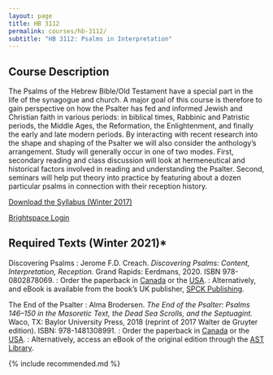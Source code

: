 ```yaml
---
layout: page
title: HB 3112
permalink: courses/hb-3112/
subtitle: "HB 3112: Psalms in Interpretation"
---
```


## Course Description

The Psalms of the Hebrew Bible/Old Testament have a special part in the
life of the synagogue and church. A major goal of this course is
therefore to gain perspective on how the Psalter has fed and informed
Jewish and Christian faith in various periods: in biblical times,
Rabbinic and Patristic periods, the Middle Ages, the Reformation, the
Enlightenment, and finally the early and late modern periods. By
interacting with recent research into the shape and shaping of the
Psalter we will also consider the anthology’s arrangement. Study will
generally occur in one of two modes. First, secondary reading and class
discussion will look at hermeneutical and historical factors involved in
reading and understanding the Psalter. Second, seminars will help put
theory into practice by featuring about a dozen particular psalms in
connection with their reception history.

[Download the Syllabus (Winter 2017)](https://github.com/danieldriver/Syllabi/raw/master/HB/HB%203112-Psalms-Driver%202017.pdf)

[Brightspace Login](https://smu.brightspace.com/d2l/login)

## Required Texts (Winter 2021)*

Discovering Psalms
: Jerome F.D. Creach. *Discovering Psalms: Content, Interpretation, Reception.* Grand Rapids: Eerdmans, 2020. ISBN 978-0802878069.
: Order the paperback in [Canada](https://amzn.to/3313Z6G) or the [USA](https://amzn.to/3nDIeBX).
: Alternatively, and eBook is available from the book’s UK publisher, [SPCK Publishing](https://spckpublishing.co.uk/discovering-the-psalms).

The End of the Psalter
: Alma Brodersen. *The End of the Psalter: Psalms 146–150 in the Masoretic Text, the Dead Sea Scrolls, and the Septuagint.* Waco, TX: Baylor University Press, 2018 (reprint of 2017 Walter de Gruyter edition). ISBN: 978-1481308991.
: Order the paperback in [Canada](https://amzn.to/2IPpr7X) or the [USA](https://amzn.to/2UEKooe).
: Alternatively, access an eBook of the original edition through the [AST Library](https://ebookcentral.proquest.com/lib/astheology/detail.action?docID=4895035).

{% include recommended.md %}

<!--
tk
: tk
: Order it in [Canada]() or the [USA]().
-->
